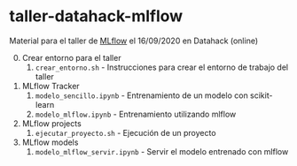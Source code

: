 # taller-datahack-mlflow
Material para el taller de [MLflow](https://mlflow.org/) el 16/09/2020 en Datahack (online)

0. Crear entorno para el taller
    1. `crear_entorno.sh` - Instrucciones para crear el entorno de trabajo del taller
1. MLflow Tracker
    1. `modelo_sencillo.ipynb` - Entrenamiento de un modelo con scikit-learn
    2. `modelo_mlflow.ipynb` - Entrenamiento utilizando mlflow
2. MLflow projects
    1. `ejecutar_proyecto.sh` - Ejecución de un proyecto
3. MLflow models
    1. `modelo_mlflow_servir.ipynb` - Servir el modelo entrenado con mlflow

